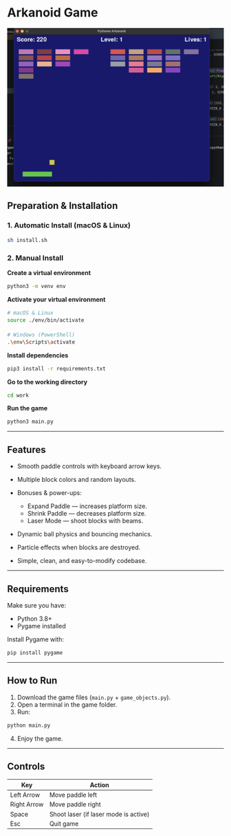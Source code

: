 # Arkanoid Game

![Game Screenshot](screenshot.png)

## Preparation & Installation

### 1. Automatic Install (macOS & Linux)

```bash
sh install.sh
```

### 2. Manual Install

**Create a virtual environment**

```bash
python3 -m venv env
```

**Activate your virtual environment**

```bash
# macOS & Linux
source ./env/bin/activate

# Windows (PowerShell)
.\env\Scripts\activate
```

**Install dependencies**

```bash
pip3 install -r requirements.txt
```

**Go to the working directory**

```bash
cd work
```

**Run the game**

```bash
python3 main.py
```

---

## Features

* Smooth paddle controls with keyboard arrow keys.
* Multiple block colors and random layouts.
* Bonuses & power-ups:

  * Expand Paddle — increases platform size.
  * Shrink Paddle — decreases platform size.
  * Laser Mode — shoot blocks with beams.
* Dynamic ball physics and bouncing mechanics.
* Particle effects when blocks are destroyed.
* Simple, clean, and easy-to-modify codebase.

---

## Requirements

Make sure you have:

* Python 3.8+
* Pygame installed

Install Pygame with:

```bash
pip install pygame
```

---

## How to Run

1. Download the game files (`main.py` + `game_objects.py`).
2. Open a terminal in the game folder.
3. Run:

```bash
python main.py
```

4. Enjoy the game.

---

## Controls

| Key         | Action                                |
| ----------- | ------------------------------------- |
| Left Arrow  | Move paddle left                      |
| Right Arrow | Move paddle right                     |
| Space       | Shoot laser (if laser mode is active) |
| Esc         | Quit game                             |
